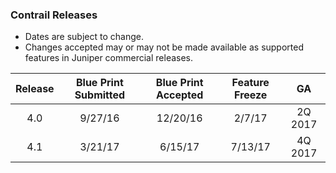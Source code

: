 ### Contrail Releases
* Dates are subject to change.
* Changes accepted may or may not be made available as supported features in Juniper commercial releases.

| Release  | Blue Print Submitted | Blue Print Accepted | Feature Freeze | GA  |
|     :---:      |     :---:      |     :---:      |     :---:      |     :---:      |
| 4.0  | 9/27/16  | 12/20/16  | 2/7/17 | 2Q 2017  |
| 4.1  | 3/21/17  | 6/15/17  | 7/13/17 | 4Q 2017  |

				
